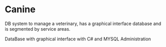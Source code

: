 # Canine
DB system to manage a veterinary, has a graphical interface database and is segmented by service areas.

DataBase with graphical interface with C# and MYSQL Administration

